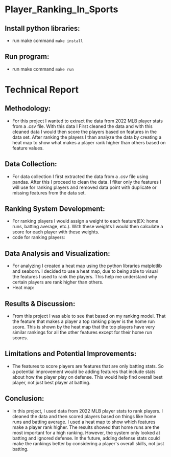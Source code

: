 # Player_Ranking_In_Sports

## Install python libraries:
- run make command `make install`

## Run program:
- run make command `make run`

# Technical Report

## Methodology:
- For this project I wanted to extract the data from 2022 MLB player stats from a .csv file. With this data I First cleaned the data and with this cleaned data I would then score the players based on features in the data set. After ranking the players I than analyze the data by creating a heat map to show what makes a player rank higher than others based on feature values.

## Data Collection:
- For data collection I first extracted the data from a .csv file using pandas. After this I proceed to clean the data. I filter only the features I will use for ranking players and removed data point with duplicate or missing features from the data set.

## Ranking System Development:
- For ranking players I would assign a weight to each feature(EX: home runs, batting average, etc.). With these weights I would then calculate a score for each player with these weights.
-  code for ranking players:

## Data Analysis and Visualization:
- For analyzing I created a heat map using the python libraries matplotlib and seaborn. I decided to use a heat map, due to being able to visual the features I used to rank the players. This help me understand why certain players are rank higher than others.
- Heat map:


## Results & Discussion:
-  From this project I was able to see that based on my ranking model. That the feature that makes a player a top ranking player is the home run score. This is shown by the heat map that the top players have very similar rankings for all the other features except for their home run scores.

## Limitations and Potential Improvements:
-  The features to score players are features that are only batting stats. So a potential improvement would be adding features that include stats about how the player play on defense. This would help find overall best player, not just best player at batting.

## Conclusion:
- In this project, I used data from 2022 MLB player stats to rank players. I cleaned the data and then scored players based on things like home runs and batting average. I used a heat map to show which features make a player rank higher. The results showed that home runs are the most important for a high ranking. However, the system only looked at batting and ignored defense. In the future, adding defense stats could make the rankings better by considering a player's overall skills, not just batting.

